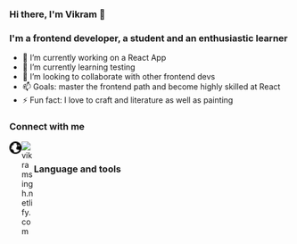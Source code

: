 ### Hi there, I'm Vikram 👋

### I'm a frontend developer, a student and an enthusiastic learner
- 🔭 I’m currently working on a React App
- 🌱 I’m currently learning testing
- 👯 I’m looking to collaborate with other frontend devs
- 📫 Goals: master the frontend path and become highly skilled at React
- ⚡ Fun fact: I love to craft and literature as well as painting

### Connect with me

[<img align="left" alt="vikramsingh.netlify.com" width="22px" src="https://raw.githubusercontent.com/iconic/open-iconic/master/svg/globe.svg" />](https://vikramsingh.netlify.app/)
[<img align="left" alt="vikramsingh.netlify.com" width="22px" src="https://cdn.jsdelivr.net/npm/simple-icons@v3/icons/linkedin.svg" />](https://www.linkedin.com/in/singhviky/)

<br />

### Language and tools
